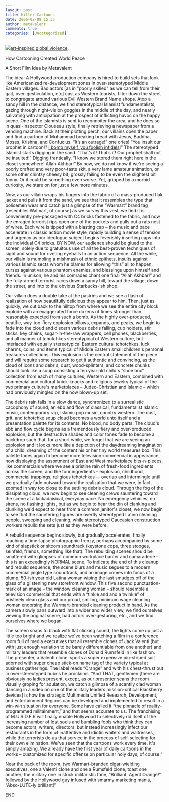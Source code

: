 ```yaml
---
layout: post
title: Killer Cartoons
date: 2006-02-09 15:33
author: metavalent
comments: true
categories: [Uncategorized]
---
```

<!--Lead Photo --><a href="http://www.humaneventsonline.com/sarticle.php?id=12146"><img src="https://web.archive.org/web/*/http://awebcamdarkly.com/">art-inspired global violence</a>.

How Cartooning Created World Peace

A Short Film Idea by Metavalent

The idea: A Hollywood production company is hired to build sets that look like Americanized re-development zones in over-stereotyped Middle Eastern villages. Bad actors [as in "poorly skilled" as we can tell from their gait, over-gesticulation, etc] cast as Western tourists, filter down the street to congregate around various Evil Western Brand Name shops. Atop a sandy hill in the distance, we find stereotypical Islamist fundamentalists, gazing through night-vision goggles in the middle of the day, and nearly salivating with anticipation at the prospect of inflicting havoc on the happy scene. One of the Islamists is sent to reconnoiter the area, and he does so in quasi-Inspector Clouseau style; finally retrieving a newspaper from a vending machine. Back at their plotting perch, our villains open the paper and find a cartoon of Muhammad breaking bread with Jesus, Buddha, Moses, Krishna, and Confucius. “It’s an outrage!” one cries! “You insult our prophet in cartoon!? <a href="http://www.f-secure.com/weblog/archives/archive-022006.html#00000805">I bomb myself, you foolish infidels</a>!” The stereotyped Islamist starts digging in the sand. “That’s it! That’s it! Our prophet shall not be insulted!” Digging frantically. “I know we stored them right here in the closet somewhere! Allah Akhbar!” By now, we do not know if we're seeing a poorly crafted and very poor-taste skit, a very lame amateur animation, or some other chintzy cheesy bit, grossly failing to be even the slightest bit funny.  Or it could be something even worse. Yet, gripped by a morbid curiosity, we stare on for just a few more minutes.

Now, as our villain wraps his fingers into the fabric of a mass-produced flak jacket and pulls it from the sand, we see that it resembles the type that policemen wear and catch just a glimpse of the “Warmart” brand tag [resembles Walmart, of course] as we survey this vest, we find it is conveniently pre-packaged with C4 bricks fastened to the fabric, and now the enraged terrorist rips open one of the pockets and pulls out a rats nest of wires.  Each wire is tipped with a blasting cap – the music and pace accelerate in classic action movie style, rapidly building a sense of tension and urgency as our ideologue subject begins feverishly inserting caps into the individual C4 bricks.  BY NOW, our audience should be glued to the screen, solely due to gratuitous use of all the best-proven techniques of sight and sound for riveting eyeballs to an action sequence.  All the while, our villain is mumbling a mishmash of ethnic epithets, insults against various Islamic sects whom he blames for allowing “this” all to happen, curses against various phantom enemies, and blessings upon himself and friends. In unison, he and his comrades chant one final “Allah Akhbar!” and the fully-armed terrorist races down a sandy hill, toward the village, down the street, and into to the obvious Starbucks-ish shop. 
  
Our villain does a double take at the pastries and we see a flash of realization of how beautifully delicious they appear to him.  Then, just as quickly, we cut back to the hilltop from where we see the entire city block explode with an exaggerated force dozens of times stronger than reasonably expected from such a bomb. As the highly over-produced, beatific, way-too-fiery explosion billows, expands, and peaks, we begin to fade into the cloud and discern various debris falling, cup holders, stir sticks, key chains, sugar-in-the-raw wrappers, cell phones, blackberries, and all manner of tchotchkes stereotypical of Western culture, but interlaced with equally stereotypical Eastern cultural tchotchkes, luck charms, coins, and items typical of Middle Eastern small children's personal treasures collections. This explosion is the central statement of the piece and will require some research to get it authentic and convincing, as the cloud of icons and debris, dust, wood-splinters, and concrete chunks should look like a soup consisting a ten year old child's “shoe box” collection from each of many cultures, Western and Eastern, combined with commercial and cultural knick-knacks and religious jewelry typical of the two primary culture's marketplaces – Judeo-Christian and Islamic – which had previously mingled on the now blown-up set.

The debris rain falls in a slow dance, synchronized to a surrealistic cacophony of sound; an ebb and flow of classical, fundamentalist Islamic music, contemporary rap, Islamic pop music, country western. The dust, grit, and tchotchke soup cloud becomes a world unto itself and a presentation palette for its contents. No blood, no body parts. The cloud's ebb and flow cycle begins as a tremendously fiery and over-produced explosion, but the destructive shades and color tones fade to become a backdrop such that, for a short while, we forget that we are seeing an explosion and it looks more like a depiction of the daydreaming imagination of a child, dreaming of the content his or her tiny world treasures box.  This palette fades again to become more television-commercial in appearance, now displaying the assortment of East and West marketplace bits-n-pieces, like commercials where we see a pristine rain of fresh-food ingredients across the screen; and the four ingredients – explosion, childhood, commercial trappings, religious tchotchkes -- overlap and intermingle until we gradually fade outward toward the realization that we were, in fact, zoomed in way too close to the settling debris cloud. Through the fog of the dissipating cloud, we now begin to see cleaning crews sauntering toward the scene at a lackadaisical, everyday pace. No emergency vehicles, no sirens, no flashing lights, but as we begin to hear the din of clanking and clunking we'd expect to hear from a common janitor's closet, we now begin to see that the sauntering figures are overtly stereotyped Latino cleaning people, sweeping and cleaning, while stereotyped Caucasian construction workers rebuild the sets just as they were before. 

A rebuild sequence begins slowly, but gradually accelerates, finally reaching a time-lapse photographic frenzy, perhaps accompanied by some kind of slapstick or sitcom soundtrack (keystone cops, three stooges, seinfeld, friends, something like that).  The rebuilding scenes should be smattered with glimpses of common workplace banter and camaraderie – this is an exceedingly NORMAL scene. To indicate the end of this cleanup and rebuild sequence, the scene blurs and music segues to a modern commercial jingle type soundtrack, and an image comes into focus of a plump, 50-ish year old Latina woman wiping the last smudges off of the glass of a glistening new storefront window. This five second punctuation-mark of an image – the window cleaning woman – should resemble a television commercial that ends with a “tinkle and and a twinkle” of pristinely clean glass and our proud, smiling, minimum wage cleaning woman endorsing the Warmart-branded cleaning product in hand. As the camera slowly pans outward into a wider and wider view, we find ourselves viewing the original scene, bad actors over-gesturing, etc., and we find ourselves where we began. 

The screen snaps to black with flat clicking sound, the lights come up just a little too bright and we realize we've been watching a film in a conference room full of media executives that all resemble clones of Jack Valenti (but with just enough variation to be barely differentiable from one another) and military leaders that resemble clones of Donald Rumsfeld in like fashion. The presenter, a Valenti clone, sports a super expensive pin-striped suit adorned with super cheap stick-on name tag of the variety typical at business gatherings.  The label reads “Orange” and with his chest-thrust out in over-stereotyped hubris he proclaims, “And THAT, gentlemen [there are obviously no ladies present, except, as our presenter scans the room visually groping for adulation, we catch a glimpse of a scantily clad woman dancing in a video on one of the military leaders mission-critical Blackberry devices] is how the strategic Multimedia Unified Research, Development, and Entertainment Regions can be developed and implemented to result in a win-win situation for everyone.  Some have called it “the pinnacle of reality-programmed militainment,” and that seems accurate to us.  The franchising of M.U.R.D.E.R will finally enable Hollywood to selectively rid itself of the increasing number of lost souls and bumbling fools who think they can become actors, writers, directors, but instead increasingly infect our restaurants in the form of inattentive and idiotic waiters and waitresses, while the terrorists do us that service in the process of self-selecting for their own elimination.  We've seen that the cartoons work every time.  It's simply amazing.  We already have the first year of daily cartoons in the works – customized for specific offense on particular holy days, of course.” 

Near the back of the room, two Warmart-branded cigar-wielding executives, one a Valenti clone and one a Rumsfeld clone, toast one another; the military one in stock militaristic tone, “Brilliant, Agent Orange!” followed by the Hollywood guy infused with smarmy marketing mania, “Abso-LUTE-ly brilliant!”

END
